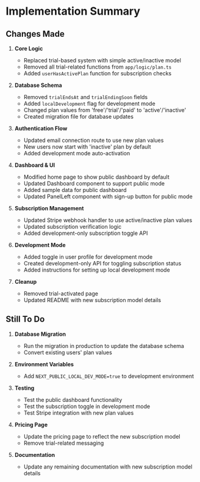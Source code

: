 # Implementation Summary

## Changes Made

1. **Core Logic**
   - Replaced trial-based system with simple active/inactive model
   - Removed all trial-related functions from `app/logic/plan.ts`
   - Added `userHasActivePlan` function for subscription checks

2. **Database Schema**
   - Removed `trialEndsAt` and `trialEndingSoon` fields
   - Added `localDevelopment` flag for development mode
   - Changed plan values from 'free'/'trial'/'paid' to 'active'/'inactive'
   - Created migration file for database updates

3. **Authentication Flow**
   - Updated email connection route to use new plan values
   - New users now start with 'inactive' plan by default
   - Added development mode auto-activation

4. **Dashboard & UI**
   - Modified home page to show public dashboard by default
   - Updated Dashboard component to support public mode
   - Added sample data for public dashboard
   - Updated PanelLeft component with sign-up button for public mode

5. **Subscription Management**
   - Updated Stripe webhook handler to use active/inactive plan values
   - Updated subscription verification logic
   - Added development-only subscription toggle API

6. **Development Mode**
   - Added toggle in user profile for development mode
   - Created development-only API for toggling subscription status
   - Added instructions for setting up local development mode

7. **Cleanup**
   - Removed trial-activated page
   - Updated README with new subscription model details

## Still To Do

1. **Database Migration**
   - Run the migration in production to update the database schema
   - Convert existing users' plan values

2. **Environment Variables**
   - Add `NEXT_PUBLIC_LOCAL_DEV_MODE=true` to development environment

3. **Testing**
   - Test the public dashboard functionality
   - Test the subscription toggle in development mode
   - Test Stripe integration with new plan values

4. **Pricing Page**
   - Update the pricing page to reflect the new subscription model
   - Remove trial-related messaging

5. **Documentation**
   - Update any remaining documentation with new subscription model details 